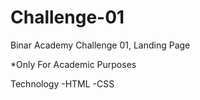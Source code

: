 # Challenge-01
Binar Academy Challenge 01, Landing Page

*Only For Academic Purposes

Technology
-HTML
-CSS
